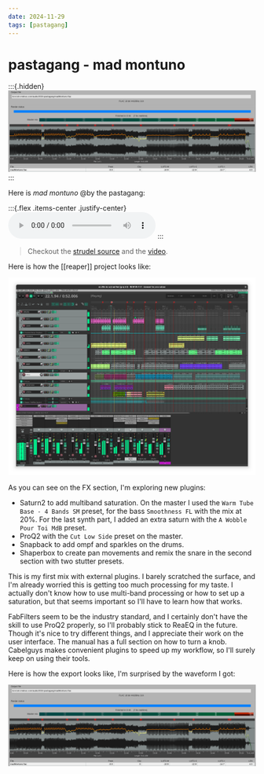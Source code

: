 ```yaml
---
date: 2024-11-29
tags: [pastagang]
---
```

# pastagang - mad montuno

:::{.hidden}
![pgMadMontuno-export](media/pgMadMontuno-export.png)
:::

Here is *mad montuno* @by the pastagang:

:::{.flex .items-center .justify-center}
<audio controls class="lg:w-[750px] mb-4">
  <source src="https://cdn.midirus.com/audio/2024-pastagang/madMontuno.mp3" type="audio/mpeg">
Your browser does not support the audio element.
</audio>
:::

> Checkout the [strudel source](https://strudel.cc/?fEPl2wU6ssg2) and the [video](https://youtu.be/kKj8cQvWe6o).


Here is how the [[reaper]] project looks like:

![pgMadMontuno-final](media/pgMadMontuno-final.png)

As you can see on the FX section, I'm exploring new plugins:

- Saturn2 to add multiband saturation. On the master I used the `Warm Tube Base - 4 Bands SM` preset, for the bass `Smoothness FL` with the mix at 20%. For the last synth part, I added an extra saturn with the `A Wobble Pour Toi MdB` preset.
- ProQ2 with the `Cut Low Side` preset on the master.
- Snapback to add ompf and sparkles on the drums.
- Shaperbox to create pan movements and remix the snare in the second section with two stutter presets.

This is my first mix with external plugins. I barely scratched the surface, and I'm already worried this is getting too much processing for my taste.
I actually don't know how to use multi-band processing or how to set up a saturation, but that seems important so I'll have to learn how that works.

FabFilters seem to be the industry standard, and I certainly don't have the skill to use ProQ2 properly, so I'll probably stick to ReaEQ in the future.
Though it's nice to try different things, and I appreciate their work on the user interface. The manual has a full section on how to turn a knob.
Cabelguys makes convenient plugins to speed up my workflow, so I'll surely keep on using their tools.

Here is how the export looks like, I'm surprised by the waveform I got:

![pgMadMontuno-export](media/pgMadMontuno-export.png)
